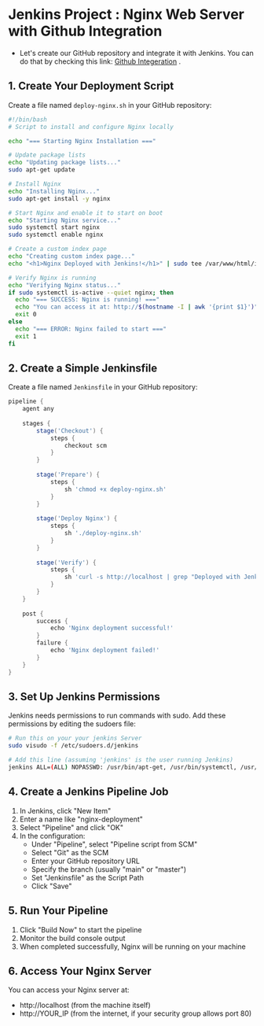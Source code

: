 # Jenkins Project : Nginx Web Server with Github Integration

- Let's create our GitHub repository and integrate it with Jenkins. You can do that by checking this link: [Github Integeration](/files/6-Github-Integration.md) .

## 1. Create Your Deployment Script

Create a file named `deploy-nginx.sh` in your GitHub repository:

```bash
#!/bin/bash
# Script to install and configure Nginx locally

echo "=== Starting Nginx Installation ==="

# Update package lists
echo "Updating package lists..."
sudo apt-get update

# Install Nginx
echo "Installing Nginx..."
sudo apt-get install -y nginx

# Start Nginx and enable it to start on boot
echo "Starting Nginx service..."
sudo systemctl start nginx
sudo systemctl enable nginx

# Create a custom index page
echo "Creating custom index page..."
echo "<h1>Nginx Deployed with Jenkins!</h1>" | sudo tee /var/www/html/index.html

# Verify Nginx is running
echo "Verifying Nginx status..."
if sudo systemctl is-active --quiet nginx; then
  echo "=== SUCCESS: Nginx is running! ==="
  echo "You can access it at: http://$(hostname -I | awk '{print $1}')"
  exit 0
else
  echo "=== ERROR: Nginx failed to start ==="
  exit 1
fi
```

## 2. Create a Simple Jenkinsfile

Create a file named `Jenkinsfile` in your GitHub repository:

```groovy
pipeline {
    agent any
    
    stages {
        stage('Checkout') {
            steps {
                checkout scm
            }
        }
        
        stage('Prepare') {
            steps {
                sh 'chmod +x deploy-nginx.sh'
            }
        }
        
        stage('Deploy Nginx') {
            steps {
                sh './deploy-nginx.sh'
            }
        }
        
        stage('Verify') {
            steps {
                sh 'curl -s http://localhost | grep "Deployed with Jenkins"'
            }
        }
    }
    
    post {
        success {
            echo 'Nginx deployment successful!'
        }
        failure {
            echo 'Nginx deployment failed!'
        }
    }
}
```

## 3. Set Up Jenkins Permissions

Jenkins needs permissions to run commands with sudo. Add these permissions by editing the sudoers file:

```bash
# Run this on your your jenkins Server
sudo visudo -f /etc/sudoers.d/jenkins

# Add this line (assuming 'jenkins' is the user running Jenkins)
jenkins ALL=(ALL) NOPASSWD: /usr/bin/apt-get, /usr/bin/systemctl, /usr/bin/tee, /bin/systemctl
```

## 4. Create a Jenkins Pipeline Job

1. In Jenkins, click "New Item"
2. Enter a name like "nginx-deployment"
3. Select "Pipeline" and click "OK"
4. In the configuration:
    - Under "Pipeline", select "Pipeline script from SCM"
    - Select "Git" as the SCM
    - Enter your GitHub repository URL
    - Specify the branch (usually "main" or "master")
    - Set "Jenkinsfile" as the Script Path
    - Click "Save"

## 5. Run Your Pipeline

1. Click "Build Now" to start the pipeline
2. Monitor the build console output
3. When completed successfully, Nginx will be running on your machine

## 6. Access Your Nginx Server

You can access your Nginx server at:

- http://localhost (from the machine itself)
- http://YOUR_IP (from the internet, if your security group allows port 80)

